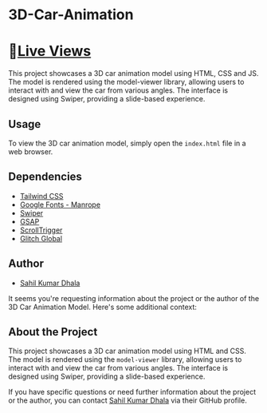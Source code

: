 # 3D-Car-Animation
# 📌[Live Views](https://sahilkumardhala.github.io/3D-Car-Animation/)

This project showcases a 3D car animation model using HTML, CSS and JS. The model is rendered using the model-viewer library, allowing users to interact with and view the car from various angles. The interface is designed using Swiper, providing a slide-based experience.

## Usage

To view the 3D car animation model, simply open the `index.html` file in a web browser.

## Dependencies

- [Tailwind CSS](https://cdn.tailwindcss.com)
- [Google Fonts - Manrope](https://fonts.googleapis.com/css2?family=Manrope:wght@300;500;800&display=swap)
- [Swiper](https://cdnjs.cloudflare.com/ajax/libs/Swiper/8.4.6/swiper-bundle.min.js)
- [GSAP](https://unpkg.co/gsap@3/dist/gsap.min.js)
- [ScrollTrigger](https://unpkg.com/gsap@3/dist/ScrollTrigger.min.js)
- [Glitch Global](https://cdn.glitch.global/ccaf12bb-59b0-46bb-bd74-b9467ca22e3d/scene.gltf?v=1674149863924)

## Author

- [Sahil Kumar Dhala](https://github.com/sahilkumardhala)

It seems you're requesting information about the project or the author of the 3D Car Animation Model. Here's some additional context:

## About the Project

This project showcases a 3D car animation model using HTML and CSS. The model is rendered using the `model-viewer` library, allowing users to interact with and view the car from various angles. The interface is designed using Swiper, providing a slide-based experience.


If you have specific questions or need further information about the project or the author, you can contact [Sahil Kumar Dhala](https://github.com/sahilkumardhala) via their GitHub profile.

